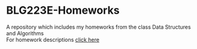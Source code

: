 # BLG223E-Homeworks
A repository which includes my homeworks from the class Data Structures and Algorithms <br/>
For homework descriptions [click here](https://drive.google.com/open?id=1xPqkuVbIuJIkz51pIBTiecSzaGfz-oUR)

